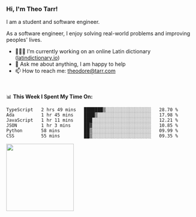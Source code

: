 ### Hi, I'm Theo Tarr!

I am a student and software engineer. 

As a software engineer, I enjoy solving real-world problems and improving peoples' lives.

- 👨🏻‍💻 I’m currently working on an online Latin dictionary ([latindictionary.io](https://www.latindictionary.io))
- 💬 Ask me about anything, I am happy to help
- 📫 How to reach me: theodore@tarr.com

</br>

📊 **This Week I Spent My Time On:**
<!--START_SECTION:waka-->

```text
TypeScript   2 hrs 49 mins   ███████▒░░░░░░░░░░░░░░░░░   28.70 %
Ada          1 hr 45 mins    ████▒░░░░░░░░░░░░░░░░░░░░   17.98 %
JavaScript   1 hr 11 mins    ███░░░░░░░░░░░░░░░░░░░░░░   12.21 %
JSON         1 hr 3 mins     ██▓░░░░░░░░░░░░░░░░░░░░░░   10.85 %
Python       58 mins         ██▒░░░░░░░░░░░░░░░░░░░░░░   09.99 %
CSS          55 mins         ██▒░░░░░░░░░░░░░░░░░░░░░░   09.35 %
```

<!--END_SECTION:waka-->
<p>
  <img height="180em" src="https://github-readme-stats.vercel.app/api?username=theotarr&show_icons=true&hide_border=true&&count_private=true&include_all_commits=true&theme=radical" />
</p>
